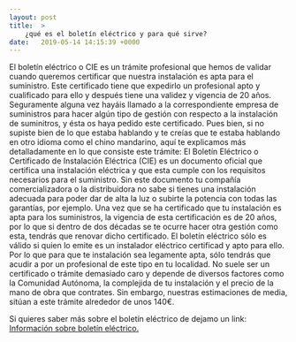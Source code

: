 ```yaml
---
layout: post
title:  >
    ¿qué es el boletín eléctrico y para qué sirve?
date:   2019-05-14 14:15:39 +0000
---
```



El boletín eléctrico o CIE es un trámite profesional que hemos de validar cuando queremos certificar que nuestra instalación es apta para el suministro. Este certificado tiene que expedirlo un profesional apto y cualificado para ello y después tiene una validez y vigencia de 20 años.
Seguramente alguna vez hayáis llamado a la correspondiente empresa de suministros para hacer algún tipo de gestión con respecto a la instalación de suminitros, y ésta os haya pedido este certificado. Pues bien, si no supiste bien de lo que estaba hablando y te creías que te estaba hablando en otro idioma como el chino mandarino, aquí te explicamos más detalladamente en lo que consiste este trámite:
El Boletín Eléctrico o Certificado de Instalación Eléctrica (CIE) es un documento oficial que certifica una instalación eléctrica y que esta cumple con los requisitos necesarios para el suministro. Sin este documento tu compañía comercializadora o la distribuidora no sabe si tienes una instalación adecuada para poder dar de alta la luz o subirte la potencia con todas las garantías, por ejemplo.
Una vez que se ha certificado que tu instalación es apta para los suministros, la vigencia de esta certificación es de 20 años, por lo que si dentro de dos décadas se te ocurre hacer otra gestión como esta, tendrás que renovar dicho certificado.
El boletín eléctrico sólo es válido si quien lo emite es un instalador eléctrico certificad y apto para ello. Por lo que para que te instalación sea legamente apta, sólo tendrás que acudir a por un profesional de este tipo en tu localidad.
No suele ser un certificado o trámite demasiado caro y depende de diversos factores como la Comunidad Autónoma, la complejida de tu instalación y el precio de la mano de obra que contrates. Sin embargo, nuestras estimaciones de media, sitúan a este trámite alrededor de unos 140€.

Si quieres saber más sobre el boletín eléctrico de dejamo un link:
[Información sobre boletín eléctrico.](https://www.certicalia.com/boletin-electrico)
